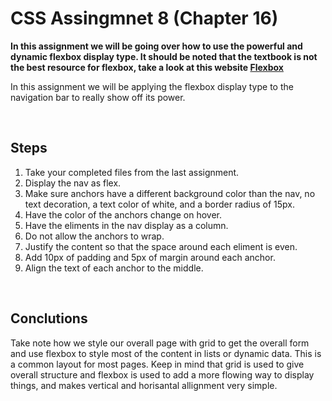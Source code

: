 # CSS Assingmnet 8 (Chapter 16)

**In this assignment we will be going over how to use the powerful and dynamic flexbox display type. It should be noted that the textbook is not the best resource for flexbox, take a look at this website [Flexbox](https://css-tricks.com/snippets/css/a-guide-to-flexbox/)**

In this assignment we will be applying the flexbox display type to the navigation bar to really show off its power.

<br>

## Steps

1. Take your completed files from the last assignment.
2. Display the nav as flex.
3. Make sure anchors have a different background color than the nav, no text decoration, a text color of white, and a border radius of 15px.
4. Have the color of the anchors change on hover.
3. Have the eliments in the nav display as a column.
4. Do not allow the anchors to wrap.
5. Justify the content so that the space around each eliment is even.
6. Add 10px of padding and 5px of margin around each anchor.
7. Align the text of each anchor to the middle.

<br>

## Conclutions

Take note how we style our overall page with grid to get the overall form and use flexbox to style most of the content in lists or dynamic data. This is a common layout for most pages. Keep in mind that grid is used to give overall structure and flexbox is used to add a more flowing way to display things, and makes vertical and horisantal allignment very simple.
